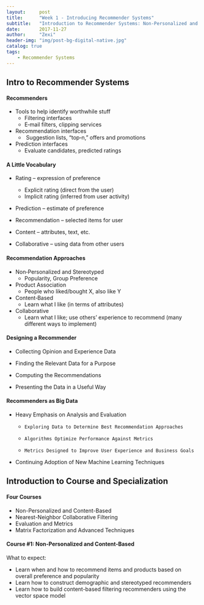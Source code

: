 ```yaml
---
layout:     post
title:      "Week 1 - Introducing Recommender Systems"
subtitle:   "Introduction to Recommender Systems: Non-Personalized and Content-Based"
date:       2017-11-27
author:     "Zexi"
header-img: "img/post-bg-digital-native.jpg"
catalog: true
tags:
    - Recommender Systems
---
```


## Intro to Recommender Systems

#### Recommenders

* Tools to help identify worthwhile stuff 
   * Filtering interfaces
  * E‐mail filters, clipping services
* Recommendation interfaces
  * ​ Suggestion lists, “top‐n,” offers and promotions
* Prediction interfaces
  * Evaluate candidates, predicted ratings

#### A Little Vocabulary

* Rating – expression of preference
  * Explicit rating (direct from the user)
  * Implicit rating (inferred from user activity)
* Prediction – estimate of preference


* Recommendation – selected items for user
* Content – attributes, text, etc.
* Collaborative – using data from other users 

#### Recommendation Approaches

* Non‐Personalized and Stereotyped
  * Popularity, Group Preference
* Product Association
  * People who liked/bought X, also like Y
* Content‐Based
  * Learn what I like (in terms of attributes)
* Collaborative
  * Learn what I like; use others’ experience to recommend (many different ways to implement) 

#### Designing a Recommender

* Collecting Opinion and Experience Data
* Finding the Relevant Data for a Purpose


* Computing the Recommendations
* Presenting the Data in a Useful Way 

#### Recommenders as Big Data

* Heavy Emphasis on Analysis and Evaluation
  * 	Exploring Data to Determine Best Recommendation Approaches
  * 	Algorithms Optimize Performance Against Metrics
  * 	Metrics Designed to Improve User Experience and Business Goals
* Continuing Adoption of New Machine Learning Techniques 

## Introduction to Course and Specialization 

#### Four Courses

* Non-Personalized and Content-Based
* Nearest-Neighbor Collaborative Filtering
* Evaluation and Metrics
* Matrix Factorization and Advanced Techniques 

#### Course #1: Non-Personalized and Content-Based

What to expect:

* Learn when and how to recommend items and products based on overall preference and popularity
* Learn how to construct demographic and stereotyped recommenders
* Learn how to build content-based filtering recommenders using the vector space model 